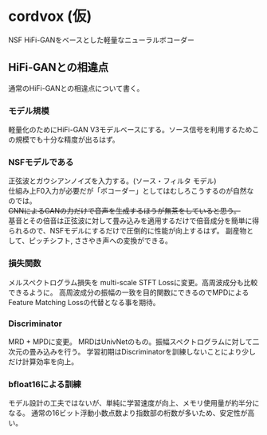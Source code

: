 # cordvox (仮)
NSF HiFi-GANをベースとした軽量なニューラルボコーダー

## HiFi-GANとの相違点
通常のHiFi-GANとの相違点について書く。

### モデル規模
軽量化のためにHiFi-GAN V3モデルベースにする。ソース信号を利用するためこの規模でも十分な精度が出るはず。

### NSFモデルである
正弦波とガウシアンノイズを入力する。(ソース・フィルタ モデル)  
仕組み上F0入力が必要だが「ボコーダー」としてはむしろこうするのが自然なのでは。  
~~CNNによるGANの力だけで音声を生成するほうが無茶をしていると思う。~~  
基音とその倍音は正弦波に対して畳み込みを適用するだけで倍音成分を簡単に得られるので、NSFモデルにするだけで圧倒的に性能が向上するはず。
副産物として、ピッチシフト, ささやき声への変換ができる。

### 損失関数
メルスペクトログラム損失を multi-scale STFT Lossに変更。高周波成分も比較できるように。
高周波成分の振幅の一致を目的関数にできるのでMPDによるFeature Matching Lossの代替となる事を期待。

### Discriminator
MRD + MPDに変更。
MRDはUnivNetのもの。振幅スペクトログラムに対して二次元の畳み込みを行う。
学習初期はDiscriminatorを訓練しないことにより少しだけ計算効率を向上。

### bfloat16による訓練
モデル設計の工夫ではないが、単純に学習速度が向上、メモリ使用量が約半分になる。
通常の16ビット浮動小数点数より指数部の桁数が多いため、安定性が高い。